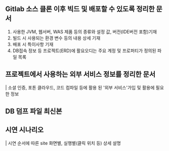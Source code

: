 ## Gitlab 소스 클론 이후 빅드 및 배포할 수 있도록 정리한 문서

1. 사용한 JVM, 웹서버, WAS 제품 등의 종류와 설정 값, 버전(IDE버전 포함)기재
2. 빌드 시 사용되는 환경 변수 등의 내용 상세 기재
3. 배포 시 특이사항 기재
4. DB접속 정보 등 프로젝트(ERD)에 활요오디는 주요 계정 및 프로퍼티가 정의된 파일 목록

## 프로젝트에서 사용하는 외부 서비스 정보를 정리한 문서
| 소셜 인증, 포톤 클라우드, 코드 컴파일 등에 활용 된 '외부 서비스'가입 및 활용에 필요한 정보

## DB 덤프 파일 최신본

## 시연 시나리오
| 시연 순서에 따른 site 화면별, 실행별(클릭 위치 등) 상세 설명
